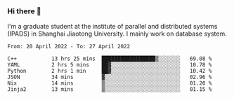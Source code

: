 ### Hi there 👋

I'm a graduate student at the institute of parallel and distributed systems (IPADS) in Shanghai Jiaotong University. I mainly work on database system.

<!--START_SECTION:waka-->

```text
From: 20 April 2022 - To: 27 April 2022

C++           13 hrs 25 mins  █████████████████▒░░░░░░░   69.08 %
YAML          2 hrs 5 mins    ██▓░░░░░░░░░░░░░░░░░░░░░░   10.78 %
Python        2 hrs 1 min     ██▓░░░░░░░░░░░░░░░░░░░░░░   10.42 %
JSON          34 mins         ▓░░░░░░░░░░░░░░░░░░░░░░░░   02.96 %
Nix           14 mins         ▒░░░░░░░░░░░░░░░░░░░░░░░░   01.20 %
Jinja2        13 mins         ▒░░░░░░░░░░░░░░░░░░░░░░░░   01.15 %
```

<!--END_SECTION:waka-->

<!--
**yqmmm/yqmmm** is a ✨ _special_ ✨ repository because its `README.md` (this file) appears on your GitHub profile.

Here are some ideas to get you started:

- 🔭 I’m currently working on ...
- 🌱 I’m currently learning ...
- 👯 I’m looking to collaborate on ...
- 🤔 I’m looking for help with ...
- 💬 Ask me about ...
- 📫 How to reach me: ...
- 😄 Pronouns: ...
- ⚡ Fun fact: ...
-->
